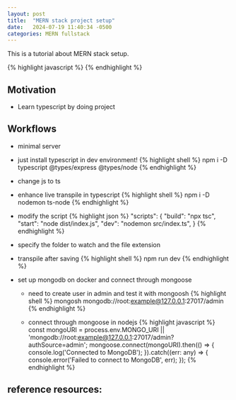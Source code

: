 ```yaml
---
layout: post
title:  "MERN stack project setup"
date:   2024-07-19 11:40:34 -0500
categories: MERN fullstack
---
```

This is a tutorial about MERN stack setup.

{% highlight javascript %}
{% endhighlight %}

## Motivation
* Learn typescript by doing project

## Workflows
* minimal server
* just install typescript in dev environment!
{% highlight shell %}
npm i -D typescript @types/express @types/node
{% endhighlight %}

* change js to ts

* enhance live transpile in typescript
{% highlight shell %}
npm i -D nodemon ts-node
{% endhighlight %}

* modify the script
{% highlight json %}
"scripts": {
  "build": "npx tsc",
  "start": "node dist/index.js",
  "dev": "nodemon src/index.ts",
}
{% endhighlight %}

* specify the folder to watch and the file extension

* transpile after saving
{% highlight shell %}
npm run dev
{% endhighlight %}



* set up mongodb on docker and connect through mongoose
  * need to create user in admin and test it with mongoosh
{% highlight shell %}
mongosh mongodb://root:example@127.0.0.1:27017/admin
{% endhighlight %}

  * connect through mongoose in nodejs
{% highlight javascript %}
const mongoURI = process.env.MONGO_URI || 'mongodb://root:example@127.0.0.1:27017/admin?authSource=admin';
mongoose.connect(mongoURI).then(() => {
  console.log('Connected to MongoDB');
}).catch((err: any) => {
  console.error('Failed to connect to MongoDB', err);
});
{% endhighlight %}







## reference resources:

[MERN setup]: https://blog.logrocket.com/how-to-set-up-node-typescript-express/
